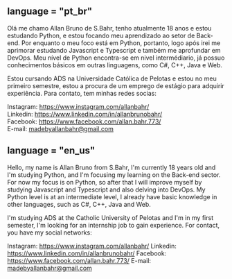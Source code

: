 ## language = "pt_br"
Olá me chamo Allan Bruno de S.Bahr, tenho atualmente 18 anos e estou estudando Python, e estou focando meu aprendizado ao setor de Back-end.
Por enquanto o meu foco está em Python, portanto, logo após irei me aprimorar estudando Javascript e Typescript e também me aprofundar em DevOps.
Meu nível de Python encontra-se em nivel intermédiario, já possuo conhecimentos básicos em outras linguagens, como C#, C++, Java e Web.

Estou cursando ADS na Universidade Católica de Pelotas e estou no meu primeiro semestre, estou a procura de um emprego de estágio para adquirir experiência.
Para contato, tem minhas redes socias:

Instagram: https://www.instagram.com/allanbahr/<br>
Linkedin: https://www.linkedin.com/in/allanbrunobahr/<br>
Facebook: https://www.facebook.com/allan.bahr.773/<br>
E-mail: madebyallanbahr@gmail.com<br>

## language = "en_us"
Hello, my name is Allan Bruno from S.Bahr, I'm currently 18 years old and I'm studying Python, and I'm focusing my learning on the Back-end sector.
For now my focus is on Python, so after that I will improve myself by studying Javascript and Typescript and also delving into DevOps.
My Python level is at an intermediate level, I already have basic knowledge in other languages, such as C#, C++, Java and Web.

I'm studying ADS at the Catholic University of Pelotas and I'm in my first semester, I'm looking for an internship job to gain experience.
For contact, you have my social networks:

Instagram: https://www.instagram.com/allanbahr/
Linkedin: https://www.linkedin.com/in/allanbrunobahr/
Facebook: https://www.facebook.com/allan.bahr.773/
E-mail: madebyallanbahr@gmail.com

<!---
madebyallanbahr/madebyallanbahr is a ✨ special ✨ repository because its `README.md` (this file) appears on your GitHub profile.
You can click the Preview link to take a look at your changes.
--->
